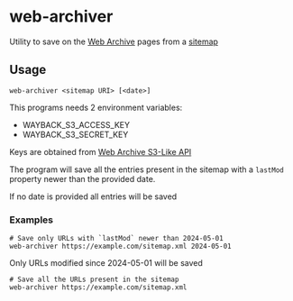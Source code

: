 # web-archiver

Utility to save on the [Web Archive](https://archive.org/) pages from a [sitemap](https://www.sitemaps.org/)

## Usage

```shell
web-archiver <sitemap URI> [<date>]
```

This programs needs 2 environment variables:

- WAYBACK_S3_ACCESS_KEY
- WAYBACK_S3_SECRET_KEY

Keys are obtained from [Web Archive S3-Like API](https://archive.org/account/s3.php)

The program will save all the entries present in the sitemap with a
`lastMod` property newer than the provided date.

If no date is provided all entries will be saved

### Examples

```shell
# Save only URLs with `lastMod` newer than 2024-05-01
web-archiver https://example.com/sitemap.xml 2024-05-01
```

Only URLs modified since 2024-05-01 will be saved

```shell
# Save all the URLs present in the sitemap
web-archiver https://example.com/sitemap.xml
```

